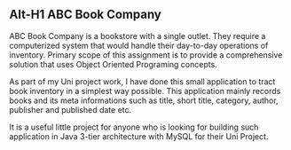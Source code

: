 Alt-H1 ABC Book Company
------------------------------------------------------------------------------------------------------------------------------------------

ABC Book Company is a bookstore with a single outlet. They require a computerized system that would handle their day-to-day operations of inventory.  Primary scope of this assignment is to provide a comprehensive solution that uses Object Oriented Programing concepts.

As part of my Uni project work, I have done this small application to tract book inventory in a simplest way possible. This application mainly records books and its meta informations such as title, short title, category, author, publisher and published date etc. 


It is a useful little project for anyone who is looking for building such application in Java 3-tier architecture with MySQL for their Uni Project.


